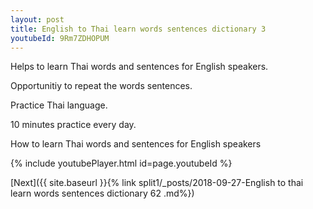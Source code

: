 ```yaml
---
layout: post
title: English to Thai learn words sentences dictionary 3 
youtubeId: 9Rm7ZDHOPUM
---
```

 
 
Helps to learn Thai words and sentences for English speakers.

Opportunitiy to repeat the words sentences. 

Practice Thai language. 
 
10 minutes practice every day. 
 
How to learn Thai words and sentences for English speakers 
 
{% include youtubePlayer.html id=page.youtubeId %}
 
 
[Next]({{ site.baseurl }}{% link  split1/_posts/2018-09-27-English to thai learn words sentences dictionary 62 .md%})
 
